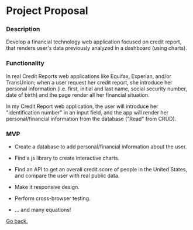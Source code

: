 # Project Proposal

### Description

Develop a financial technology web application focused on credit report, that renders user's data previously analyzed in a dashboard (using charts).

### Functionality

In real Credit Reports web applications like Equifax, Experian, and/or TransUnion; when a user request her credit report, she introduce her personal information (i.e. first, initial and last name, social security number, date of birth) and the page render all her financial situation.

In my Credit Report web application, the user will introduce her "identification number" in an input field, and the app will render her personal/financial information from the database ("Read" from CRUD). 

### MVP

* Create a database to add personal/financial information about the user.

* Find a js library to create interactive charts.

* Find an API to get an overall credit score of people in the United States, and compare the user with real public data.

* Make it responsive design.

* Perform cross-browser testing.

* ... and many equations!

[Go back.](./readme.md)
